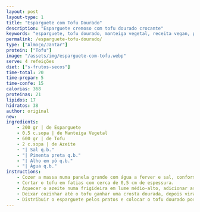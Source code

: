```yaml
---
layout: post
layout-type: 1
title: "Esparguete com Tofu Dourado"
description: "Esparguete cremoso com tofu dourado crocante"
keywords: "esparguete, tofu dourado, manteiga vegetal, receita vegan, prato simples, refeição rápida, proteína vegetal, massa al dente, tofu crocante, jantar fácil"
permalink: /esparguete-tofu-dourado/
type: ["Almoço/Jantar"]
protein: ["Tofu"]
image: "/assets/img/esparguete-com-tofu.webp"
serve: 4 refeições
diet: ["s-frutos-secos"]
time-total: 20
time-prepar: 5
time-confe: 15
calorias: 368
proteinas: 21
lipidos: 17
hidratos: 38
author: original
new: 
ingredients:
    - 200 gr | de Esparguete
    - 0.5 c.sopa | de Manteiga Vegetal
    - 600 gr | de Tofu
    - 2 c.sopa | de Azeite
    - "| Sal q.b."
    - "| Pimenta preta q.b."
    - "| Alho em pó q.b."
    - "| Água q.b."
instructions:
    - Cozer a massa numa panela grande com água a ferver e sal, conforme as instruções da embalagem, até ficar al dente. escorrer a massa e misturar com a manteiga vegetal ainda quente, envolvendo bem para derreter e dar sabor. Reservar.
    - Cortar o tofu em fatias com cerca de 0,5 cm de espessura.
    - Aquecer o azeite numa frigideira em lume médio-alto, adicionar as fatias de tofu e temperar com sal, pimenta preta e alho em pó.
    - Deixar cozinhar até o tofu ganhar uma crosta dourada, depois virar e dourar do outro lado.
    - Distribuir o esparguete pelos pratos e colocar o tofu dourado por cima.
---
```


